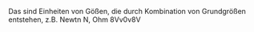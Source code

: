 Das sind Einheiten von Gößen, die durch Kombination von Grundgrößen entstehen, z.B. Newtn N, Ohm 8Vv0v8V